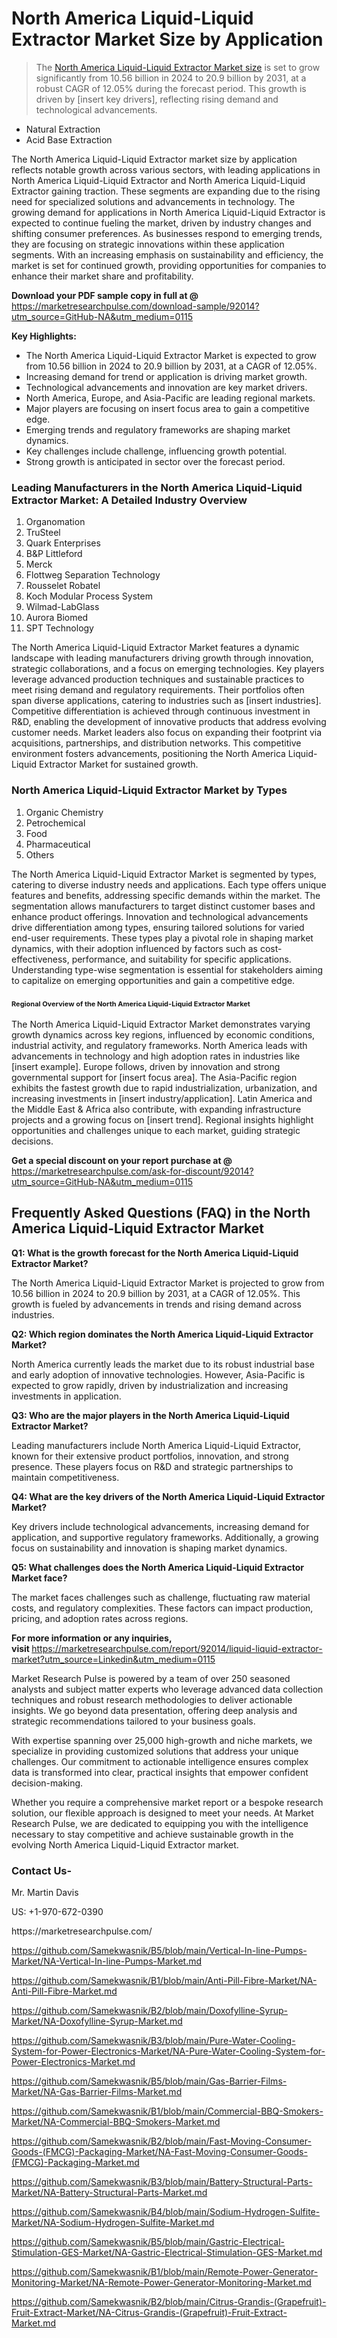 <h1>North America Liquid-Liquid Extractor Market&nbsp;Size by Application</h1><blockquote><p>The <a href="https://marketresearchpulse.com/download-sample/92014?utm_source=GitHub-NA&amp;utm_medium=0115">North America Liquid-Liquid Extractor Market size</a> is set to grow significantly from 10.56 billion in 2024 to 20.9 billion by 2031, at a robust CAGR of 12.05% during the forecast period. This growth is driven by [insert key drivers], reflecting rising demand and technological advancements.</p></blockquote><ul><li>Natural Extraction<li> Acid Base Extraction</li></ul><p>The North America Liquid-Liquid Extractor market size by application reflects notable growth across various sectors, with leading applications in North America Liquid-Liquid Extractor and North America Liquid-Liquid Extractor gaining traction. These segments are expanding due to the rising need for specialized solutions and advancements in technology. The growing demand for applications in North America Liquid-Liquid Extractor is expected to continue fueling the market, driven by industry changes and shifting consumer preferences. As businesses respond to emerging trends, they are focusing on strategic innovations within these application segments. With an increasing emphasis on sustainability and efficiency, the market is set for continued growth, providing opportunities for companies to enhance their market share and profitability.</p><p><strong>Download your PDF sample copy in full at @ </strong><a href="https://marketresearchpulse.com/download-sample/92014?utm_source=GitHub-NA&amp;utm_medium=0115">https://marketresearchpulse.com/download-sample/92014?utm_source=GitHub-NA&amp;utm_medium=0115</a></p><p><strong>Key Highlights: </strong></p><ul><li>The North America Liquid-Liquid Extractor Market is expected to grow from 10.56 billion in 2024 to 20.9 billion by 2031, at a CAGR of 12.05%.</li><li>Increasing demand for trend or application is driving market growth.</li><li>Technological advancements and innovation are key market drivers.</li><li>North America, Europe, and Asia-Pacific are leading regional markets.</li><li>Major players are focusing on insert focus area to gain a competitive edge.</li><li>Emerging trends and regulatory frameworks are shaping market dynamics.</li><li>Key challenges include challenge, influencing growth potential.</li><li>Strong growth is anticipated in sector over the forecast period.</li></ul><h3>Leading Manufacturers in the North America Liquid-Liquid Extractor Market: A Detailed Industry Overview</h3><ol><li>Organomation</li><li>TruSteel</li><li>Quark Enterprises</li><li>B&P Littleford</li><li>Merck</li><li>Flottweg Separation Technology</li><li>Rousselet Robatel</li><li>Koch Modular Process System</li><li>Wilmad-LabGlass</li><li>Aurora Biomed</li><li>SPT Technology</li></ol><div class="flex max-w-full flex-col flex-grow"><div class="min-h-8 text-message flex w-full flex-col items-end gap-2 whitespace-normal break-words [.text-message+&amp;]:mt-5" dir="auto" data-message-author-role="assistant" data-message-id="fd8432e4-4910-450d-b182-61b7bfb0a01f" data-message-model-slug="gpt-4o"><div class="flex w-full flex-col gap-1 empty:hidden first:pt-[3px]"><div class="markdown prose w-full break-words dark:prose-invert light"><p>The North America Liquid-Liquid Extractor Market features a dynamic landscape with leading manufacturers driving growth through innovation, strategic collaborations, and a focus on emerging technologies. Key players leverage advanced production techniques and sustainable practices to meet rising demand and regulatory requirements. Their portfolios often span diverse applications, catering to industries such as [insert industries]. Competitive differentiation is achieved through continuous investment in R&amp;D, enabling the development of innovative products that address evolving customer needs. Market leaders also focus on expanding their footprint via acquisitions, partnerships, and distribution networks. This competitive environment fosters advancements, positioning the North America Liquid-Liquid Extractor Market for sustained growth.</p></div></div></div></div><h3>North America Liquid-Liquid Extractor Market by Types</h3><ol><li>Organic Chemistry<li> Petrochemical<li> Food<li> Pharmaceutical<li> Others</li></ol><div class="flex max-w-full flex-col flex-grow"><div class="min-h-8 text-message flex w-full flex-col items-end gap-2 whitespace-normal break-words [.text-message+&amp;]:mt-5" dir="auto" data-message-author-role="assistant" data-message-id="084470be-0bb7-4664-bddf-5156b4f41249" data-message-model-slug="gpt-4o-mini"><div class="flex w-full flex-col gap-1 empty:hidden first:pt-[3px]"><div class="markdown prose w-full break-words dark:prose-invert light"><p>The North America Liquid-Liquid Extractor Market is segmented by types, catering to diverse industry needs and applications. Each type offers unique features and benefits, addressing specific demands within the market. The segmentation allows manufacturers to target distinct customer bases and enhance product offerings. Innovation and technological advancements drive differentiation among types, ensuring tailored solutions for varied end-user requirements. These types play a pivotal role in shaping market dynamics, with their adoption influenced by factors such as cost-effectiveness, performance, and suitability for specific applications. Understanding type-wise segmentation is essential for stakeholders aiming to capitalize on emerging opportunities and gain a competitive edge.</p></div></div></div></div><h3><span style="font-size: 11px;">Regional Overview of the North America Liquid-Liquid Extractor Market</span></h3><div class="flex max-w-full flex-col flex-grow"><div class="min-h-8 text-message flex w-full flex-col items-end gap-2 whitespace-normal break-words [.text-message+&amp;]:mt-5" dir="auto" data-message-author-role="assistant" data-message-id="e9038762-ce64-4e30-91c9-9bd413514231" data-message-model-slug="gpt-4o-mini"><div class="flex w-full flex-col gap-1 empty:hidden first:pt-[3px]"><div class="markdown prose w-full break-words dark:prose-invert light"><p>The North America Liquid-Liquid Extractor Market demonstrates varying growth dynamics across key regions, influenced by economic conditions, industrial activity, and regulatory frameworks. North America leads with advancements in technology and high adoption rates in industries like [insert example]. Europe follows, driven by innovation and strong governmental support for [insert focus area]. The Asia-Pacific region exhibits the fastest growth due to rapid industrialization, urbanization, and increasing investments in [insert industry/application]. Latin America and the Middle East &amp; Africa also contribute, with expanding infrastructure projects and a growing focus on [insert trend]. Regional insights highlight opportunities and challenges unique to each market, guiding strategic decisions.</p></div></div></div></div><p><strong>Get a special discount on your report purchase at @ </strong><a href="https://marketresearchpulse.com/ask-for-discount/92014?utm_source=GitHub-NA&amp;utm_medium=0115">https://marketresearchpulse.com/ask-for-discount/92014?utm_source=GitHub-NA&amp;utm_medium=0115</a></p><h2>Frequently Asked Questions (FAQ) in the North America Liquid-Liquid Extractor Market</h2><p><strong>Q1: What is the growth forecast for the North America Liquid-Liquid Extractor Market?</strong></p><p>The North America Liquid-Liquid Extractor Market is projected to grow from 10.56 billion in 2024 to 20.9 billion by 2031, at a CAGR of 12.05%. This growth is fueled by advancements in trends and rising demand across industries.</p><p><strong>Q2: Which region dominates the North America Liquid-Liquid Extractor Market?</strong></p><p>North America currently leads the market due to its robust industrial base and early adoption of innovative technologies. However, Asia-Pacific is expected to grow rapidly, driven by industrialization and increasing investments in application.</p><p><strong>Q3: Who are the major players in the North America Liquid-Liquid Extractor Market?</strong></p><p>Leading manufacturers include North America Liquid-Liquid Extractor, known for their extensive product portfolios, innovation, and strong presence. These players focus on R&amp;D and strategic partnerships to maintain competitiveness.</p><p><strong>Q4: What are the key drivers of the North America Liquid-Liquid Extractor Market?</strong></p><p>Key drivers include technological advancements, increasing demand for application, and supportive regulatory frameworks. Additionally, a growing focus on sustainability and innovation is shaping market dynamics.</p><p><strong>Q5: What challenges does the North America Liquid-Liquid Extractor Market face?</strong></p><p>The market faces challenges such as challenge, fluctuating raw material costs, and regulatory complexities. These factors can impact production, pricing, and adoption rates across regions.</p><p><strong>For more information or any inquiries, visit&nbsp;</strong><a href="https://marketresearchpulse.com/report/92014/liquid-liquid-extractor-market?utm_source=Linkedin&utm_medium=0115">https://marketresearchpulse.com/report/92014/liquid-liquid-extractor-market?utm_source=Linkedin&utm_medium=0115</a></p><p>Market Research Pulse is powered by a team of over 250 seasoned analysts and subject matter experts who leverage advanced data collection techniques and robust research methodologies to deliver actionable insights. We go beyond data presentation, offering deep analysis and strategic recommendations tailored to your business goals.</p><p>With expertise spanning over 25,000 high-growth and niche markets, we specialize in providing customized solutions that address your unique challenges. Our commitment to actionable intelligence ensures complex data is transformed into clear, practical insights that empower confident decision-making.</p><p>Whether you require a comprehensive market report or a bespoke research solution, our flexible approach is designed to meet your needs. At Market Research Pulse, we are dedicated to equipping you with the intelligence necessary to stay competitive and achieve sustainable growth in the evolving North America Liquid-Liquid Extractor market.</p><h3><strong>Contact Us-</strong></h3><p>Mr. Martin Davis</p><p>US: +1-970-672-0390</p><p>https://marketresearchpulse.com/</p><p><a href="https://github.com/Samekwasnik/B5/blob/main/Vertical-In-line-Pumps-Market/NA-Vertical-In-line-Pumps-Market.md">https://github.com/Samekwasnik/B5/blob/main/Vertical-In-line-Pumps-Market/NA-Vertical-In-line-Pumps-Market.md</a></p><p><a href="https://github.com/Samekwasnik/B1/blob/main/Anti-Pill-Fibre-Market/NA-Anti-Pill-Fibre-Market.md">https://github.com/Samekwasnik/B1/blob/main/Anti-Pill-Fibre-Market/NA-Anti-Pill-Fibre-Market.md</a></p><p><a href="https://github.com/Samekwasnik/B2/blob/main/Doxofylline-Syrup-Market/NA-Doxofylline-Syrup-Market.md">https://github.com/Samekwasnik/B2/blob/main/Doxofylline-Syrup-Market/NA-Doxofylline-Syrup-Market.md</a></p><p><a href="https://github.com/Samekwasnik/B3/blob/main/Pure-Water-Cooling-System-for-Power-Electronics-Market/NA-Pure-Water-Cooling-System-for-Power-Electronics-Market.md">https://github.com/Samekwasnik/B3/blob/main/Pure-Water-Cooling-System-for-Power-Electronics-Market/NA-Pure-Water-Cooling-System-for-Power-Electronics-Market.md</a></p><p><a href="https://github.com/Samekwasnik/B5/blob/main/Gas-Barrier-Films-Market/NA-Gas-Barrier-Films-Market.md">https://github.com/Samekwasnik/B5/blob/main/Gas-Barrier-Films-Market/NA-Gas-Barrier-Films-Market.md</a></p><p><a href="https://github.com/Samekwasnik/B1/blob/main/Commercial-BBQ-Smokers-Market/NA-Commercial-BBQ-Smokers-Market.md">https://github.com/Samekwasnik/B1/blob/main/Commercial-BBQ-Smokers-Market/NA-Commercial-BBQ-Smokers-Market.md</a></p><p><a href="https://github.com/Samekwasnik/B2/blob/main/Fast-Moving-Consumer-Goods-(FMCG)-Packaging-Market/NA-Fast-Moving-Consumer-Goods-(FMCG)-Packaging-Market.md">https://github.com/Samekwasnik/B2/blob/main/Fast-Moving-Consumer-Goods-(FMCG)-Packaging-Market/NA-Fast-Moving-Consumer-Goods-(FMCG)-Packaging-Market.md</a></p><p><a href="https://github.com/Samekwasnik/B3/blob/main/Battery-Structural-Parts-Market/NA-Battery-Structural-Parts-Market.md">https://github.com/Samekwasnik/B3/blob/main/Battery-Structural-Parts-Market/NA-Battery-Structural-Parts-Market.md</a></p><p><a href="https://github.com/Samekwasnik/B4/blob/main/Sodium-Hydrogen-Sulfite-Market/NA-Sodium-Hydrogen-Sulfite-Market.md">https://github.com/Samekwasnik/B4/blob/main/Sodium-Hydrogen-Sulfite-Market/NA-Sodium-Hydrogen-Sulfite-Market.md</a></p><p><a href="https://github.com/Samekwasnik/B5/blob/main/Gastric-Electrical-Stimulation-GES-Market/NA-Gastric-Electrical-Stimulation-GES-Market.md">https://github.com/Samekwasnik/B5/blob/main/Gastric-Electrical-Stimulation-GES-Market/NA-Gastric-Electrical-Stimulation-GES-Market.md</a></p><p><a href="https://github.com/Samekwasnik/B1/blob/main/Remote-Power-Generator-Monitoring-Market/NA-Remote-Power-Generator-Monitoring-Market.md">https://github.com/Samekwasnik/B1/blob/main/Remote-Power-Generator-Monitoring-Market/NA-Remote-Power-Generator-Monitoring-Market.md</a></p><p><a href="https://github.com/Samekwasnik/B2/blob/main/Citrus-Grandis-(Grapefruit)-Fruit-Extract-Market/NA-Citrus-Grandis-(Grapefruit)-Fruit-Extract-Market.md">https://github.com/Samekwasnik/B2/blob/main/Citrus-Grandis-(Grapefruit)-Fruit-Extract-Market/NA-Citrus-Grandis-(Grapefruit)-Fruit-Extract-Market.md</a></p>
